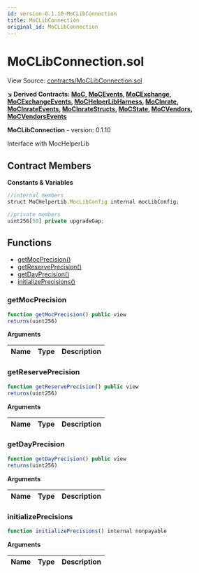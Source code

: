 ```yaml
---
id: version-0.1.10-MoCLibConnection
title: MoCLibConnection
original_id: MoCLibConnection
---
```


# MoCLibConnection.sol

View Source: [contracts/MoCLibConnection.sol](../../contracts/MoCLibConnection.sol)

**↘ Derived Contracts: [MoC](MoC.md), [MoCEvents](MoCEvents.md), [MoCExchange](MoCExchange.md), [MoCExchangeEvents](MoCExchangeEvents.md), [MoCHelperLibHarness](MoCHelperLibHarness.md), [MoCInrate](MoCInrate.md), [MoCInrateEvents](MoCInrateEvents.md), [MoCInrateStructs](MoCInrateStructs.md), [MoCState](MoCState.md), [MoCVendors](MoCVendors.md), [MoCVendorsEvents](MoCVendorsEvents.md)**

**MoCLibConnection** - version: 0.1.10

Interface with MocHelperLib

## Contract Members
**Constants & Variables**

```js
//internal members
struct MoCHelperLib.MocLibConfig internal mocLibConfig;

//private members
uint256[50] private upgradeGap;

```

## Functions

- [getMocPrecision()](#getmocprecision)
- [getReservePrecision()](#getreserveprecision)
- [getDayPrecision()](#getdayprecision)
- [initializePrecisions()](#initializeprecisions)

### getMocPrecision

```js
function getMocPrecision() public view
returns(uint256)
```

**Arguments**

| Name        | Type           | Description  |
| ------------- |------------- | -----|

### getReservePrecision

```js
function getReservePrecision() public view
returns(uint256)
```

**Arguments**

| Name        | Type           | Description  |
| ------------- |------------- | -----|

### getDayPrecision

```js
function getDayPrecision() public view
returns(uint256)
```

**Arguments**

| Name        | Type           | Description  |
| ------------- |------------- | -----|

### initializePrecisions

```js
function initializePrecisions() internal nonpayable
```

**Arguments**

| Name        | Type           | Description  |
| ------------- |------------- | -----|

